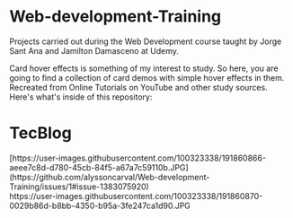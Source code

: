 # Web-development-Training
Projects carried out during the Web Development course taught by Jorge Sant Ana and Jamilton Damasceno at Udemy.

Card hover effects is something of my interest to study. So here, you are going to find a collection of card demos with simple hover effects in them. Recreated from Online Tutorials on YouTube and other study sources. Here's what's inside of this repository:

# TecBlog

<div>
<img>[https://user-images.githubusercontent.com/100323338/191860866-aeee7c8d-d780-45cb-84f5-a67a7c59110b.JPG](https://github.com/alyssoncarval/Web-development-Training/issues/1#issue-1383075920)</img>
</div>

<div>
<img>https://user-images.githubusercontent.com/100323338/191860870-0029b86d-b8bb-4350-b95a-3fe247ca1d90.JPG</img>
</div>

